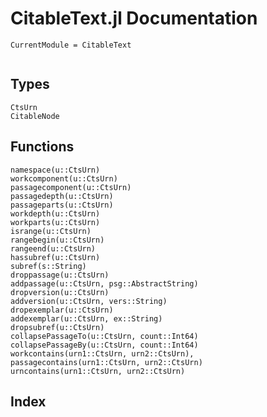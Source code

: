 # CitableText.jl Documentation
```@meta
CurrentModule = CitableText
```
```@contents
```
## Types
```@docs
CtsUrn
CitableNode
```

## Functions
```@docs
namespace(u::CtsUrn)
workcomponent(u::CtsUrn)
passagecomponent(u::CtsUrn)
passagedepth(u::CtsUrn)
passageparts(u::CtsUrn)
workdepth(u::CtsUrn)
workparts(u::CtsUrn)
isrange(u::CtsUrn)
rangebegin(u::CtsUrn)
rangeend(u::CtsUrn)
hassubref(u::CtsUrn)
subref(s::String)
droppassage(u::CtsUrn)
addpassage(u::CtsUrn, psg::AbstractString)
dropversion(u::CtsUrn)
addversion(u::CtsUrn, vers::String)
dropexemplar(u::CtsUrn)
addexemplar(u::CtsUrn, ex::String)
dropsubref(u::CtsUrn)
collapsePassageTo(u::CtsUrn, count::Int64)
collapsePassageBy(u::CtsUrn, count::Int64)
workcontains(urn1::CtsUrn, urn2::CtsUrn), 
passagecontains(urn1::CtsUrn, urn2::CtsUrn)
urncontains(urn1::CtsUrn, urn2::CtsUrn)
```
## Index
```@index
```
